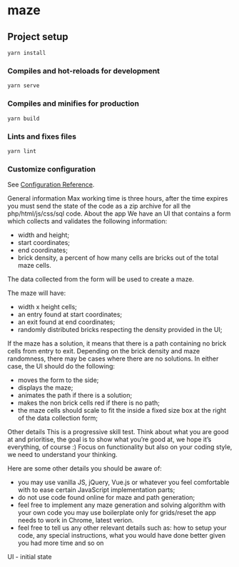 # maze

## Project setup
```
yarn install
```

### Compiles and hot-reloads for development
```
yarn serve
```

### Compiles and minifies for production
```
yarn build
```

### Lints and fixes files
```
yarn lint
```

### Customize configuration
See [Configuration Reference](https://cli.vuejs.org/config/).

General information
Max working time is three hours, after the time expires you must send the state of the code as a zip archive for all the php/html/js/css/sql code.
About the app
We have an UI that contains a form which collects and validates the following information:
* width and height;
* start coordinates;
* end coordinates;
* brick density, a percent of how many cells are bricks out of the total maze cells.

The data collected from the form will be used to create a maze.

The maze will have:
* width x height cells;
* an entry found at start coordinates;
* an exit found at end coordinates;
* randomly distributed bricks respecting the density provided in the UI;


If the maze has a solution, it means that there is a path containing no brick cells from entry to exit. Depending on the brick density and maze randomness, there may be cases where there are no solutions. In either case, the UI should do the following:
* moves the form to the side;
* displays the maze;
* animates the path if there is a solution;
* makes the non brick cells red if there is no path;
* the maze cells should scale to fit the inside a fixed size box at the right of the data collection form;

Other details
This is a progressive skill test. Think about what you are good at and prioritise, the goal is to show what you’re good at, we hope it’s everything, of course :) Focus on functionality but also on your coding style, we need to understand your thinking.

Here are some other details you should be aware of:
* you may use vanilla JS, jQuery, Vue.js or whatever you feel comfortable with to ease certain JavaScript implementation parts;
* do not use code found online for maze and path generation;
* feel free to implement any maze generation and solving algorithm with your own code you may use boilerplate only for grids/reset the app needs to work in Chrome, latest verion.
* feel free to tell us any other relevant details such as: how to setup your code, any special instructions, what you would have done better given you had more time and so on

UI - initial state

